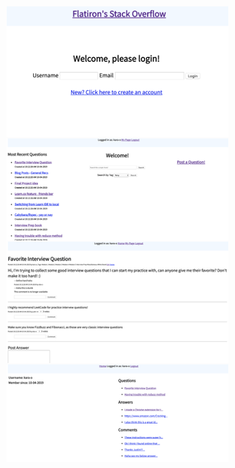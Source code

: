 ![Screenshot 1](./README_images/FStack_ScreenShot_1.png)
![Screenshot 2](./README_images/FStack_ScreenShot_2.png)
![Screenshot 3](./README_images/FStack_ScreenShot_3.png)
![Screenshot 4](./README_images/FStack_ScreenShot_4.png)
